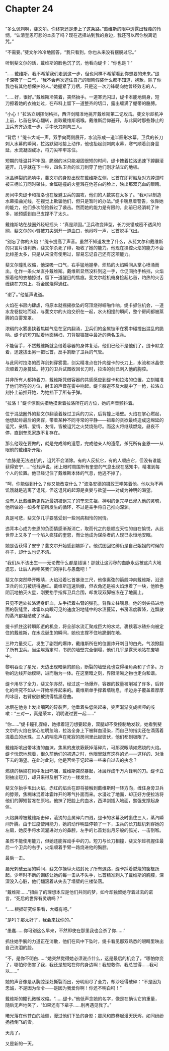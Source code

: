 # Chapter 24

<br>
“多么讽刺啊，斐文尔。你终究还是走上了这条路。”戴维斯的眼中透露出轻蔑的怜悯，“认清奎恩可悲的本质了吗？现在选择站到我的身边，我还可以帮你脱离诅咒。”

“不需要。”斐文尔冷冷地回答，“我只看到，你也从来没有摆脱过它。”

听到斐文尔的话，戴维斯的脸色沉了沉，他看向缇卡：“你也是？”

“……戴维斯，我不希望我们走到这一步，但也同样不希望看到你想要的未来。”缇卡深吸了一口气，“我不会再次遮住自己的眼睛假装什么都不知道，抱歉，除了你我也有其他想保护的人。”她握紧了刀柄，只是这一次刀锋朝向她曾经效忠的人。

“……好，很好。”戴维斯冷笑着，突然抬手。一道寒光闪过，缇卡本能地侧身，短刀擦着她的衣袖划过，在布料上留下一道整齐的切口，露出缠满了绷带的胳膊。

“小心！”拉洛立刻挥剑格挡，西洋剑精准地挑开戴维斯第二记攻击。斐文尔趁机冲上前，匕首在掌心翻转，直取戴维斯咽喉。戴维斯后仰避开，与此同时那些静止的卫兵齐齐迈进一步，手中长刀刺向三人。

“背后！”缇卡大喊一声，双手向两侧展开，水流形成一道半圆形水幕。卫兵的长刀刺入水幕的瞬间，拉洛默契地接上动作，他也抬起剑刺向水幕，寒气顺着剑身蔓延，水流凝固成冰，将刀尖牢牢冻住。

短期的降温并不牢固，脆弱的冰只能凝固很短的时间，缇卡拽着拉洛迅速下蹲翻滚避开。几乎就在下一秒，四名卫兵的长刀刺穿了他们刚才站立的地板。

冰晶碎裂的脆响中，斐文尔的身影出现在戴维斯左侧，匕首在即将触及对方脖颈时被三柄长刀同时架住。金属碰撞的火星溅在他苍白的脸上，映出那双充血的眼睛。

房间中央缇卡和拉洛也在躲避卫兵的围攻，他们的人数实在太多了。“我可以制造水幕扭曲光线，在视觉上欺骗他们，但只是暂时的办法。”缇卡喘息着警告，依靠她的能力，他们多次险险躲过了袭击。然而她的能力是有限的，此前已经消耗了许多，她预感到自己支撑不了太久。

戴维斯站在战圈外轻轻摇头：“真是顽固。”卫兵改变阵型，长刀交错成密不透风的网，斐文尔的小臂被刀尖划开一道血口，他闷哼一声，匕首脱手飞出。

“别忘了你的火焰！”缇卡提高了声音。虽然不知道发生了什么，从斐文尔和戴维斯的只言片语判断，斐文尔杀死了绯，吸收了她的能力。他现在操控火焰的能力不会比绯差太多，只是从来没有使用过，容易忘记自己还有这项能力。

斐文尔瞳孔收缩，他深吸一口气，右手猛地握拳，炽热的火焰瞬间从掌心喷涌而出，化作一条火龙直扑戴维斯。戴维斯显然没料到这一手，仓促间抬手格挡，火焰擦着他的衣袖掠过，留下一道醒目的焦痕。斐文尔趁机俯身捡起匕首，灼热的火舌缠绕在刀刃上，将金属烧得通红。

“谢了。”他低声说道。

火焰在书房内肆虐，将原本就摇摇欲坠的穹顶烧得噼啪作响。缇卡抓住机会，一道水龙卷拔地而起，与斐文尔的火焰交织在一起，水火相撞的瞬间，整个房间都被蒸腾的白雾笼罩。

浓稠的水雾裹挟着焦糊气息在室内翻涌，卫兵们的金属铠甲在雾中碰撞出混乱的脆响。缇卡的短刀贴着地面横扫，刀背狠狠敲中最近的两名卫兵。

不能留手，不然戴维斯就会借着容器的身体复活，他们已经不是他们了。缇卡默念着，迅速拔出另一把匕首，反手割断了卫兵的气管。

与此同时拉洛的西洋剑刺穿雾霭，剑尖精准点在扑向缇卡的长刀上，水流和冰晶依次顺着刀身蔓延。持刀的卫兵试图收回长刀时，拉洛的剑已刺入他的胸腔。

并非所有人都持着刀，戴维斯凭借容器的共感感应到缇卡和拉洛的位置，立刻瞄准了他们所在的方位，射击的声音在雾中响起。缇卡躲避不及大腿中了一枪，拉洛立刻扑上前推开她，为她挡下了所有子弹。

“拉洛！”缇卡惊慌失措地摸索着拉洛所在的方位，她的声音颤抖着。

位于混战圈外的斐文尔翻滚着躲过卫兵的刀尖，后背撞上墙壁。火焰在掌心燃起，他想起绯最后的笑容，带着某种不同寻常的平静——祖辈的贪欲最终造成这绵延的诅咒，亲情、爱情、友情，皆被诅咒之火焚烧殆尽。而这火将继续燃烧，昼夜不停，直到奎恩家族不复存在。

那么他现在要做的，就是完成绯的遗愿，完成他亲人的遗愿，杀死所有奎恩——从眼前的戴维斯开始。

“血脉是无法违抗的，诅咒不会消除。有的人反抗它，有的人顺应它，但没有谁能获得安宁……”他轻声说，闭上眼时周围所有奎恩的气息出现在感知中，精准到每个人的位置。他已经记住了戴维斯本体的气息，他逃不掉了。

“呵，你能做到什么？你又能改变什么？”波洛安德的摄政王嘲笑着他。他以为不再饥饿就是逃离了诅咒，但这诅咒的起源是贪婪与欲望——对成为神明的渴望。

没有人比戴维斯更靠近最初被诅咒了的奎恩先祖，神明的诅咒早已渗入他的灵魂，他所做的一如多年前所发生的循环，不过是亲手将自己推向深渊。

真是可悲，斐文尔几乎要感受到一些同病相怜的同情。

违背本心成为奎恩的负面情感渐渐消亡，取而代之的是顺应天性的自在愉悦，从此世界上又多了一个陷入疯狂的奎恩，而让他成为谋杀者的人现已永恒地安眠。

她是否获得了安宁？斐文尔开始感到嫉妒了。他试图回忆绯仍是自己姐姐的时候的样子，却什么也记不清。

“我们从不该出生——无论做什么都是错误！那就让这污秽的血脉永远被这片大地遗忘，让后人再嘲笑我们的挣扎与愚蠢吧！”

斐文尔突然睁开眼睛，火焰沿着匕首暴涨三尺，他像离弦的箭般冲向戴维斯，沿途卫兵的长刀被烧得通红。戴维斯迅速后撤，但衣角还是被火焰燎着了一块，他脸色阴沉地拍灭火星，刚要抬手指挥卫兵合围，却发现双脚被冻在了地面上。

只见不远处拉洛满身鲜血，左手捂着右臂的弹孔，背靠立柱喘息。他的剑尖插进地面的裂缝里，冰霜以肉眼可见的速度沿地缝中的水渍蔓延，书房温度骤降，连飘散的蒸汽都凝结成了冰晶。

缇卡抓住这转瞬即逝的机会，将全部水流汇聚成巨大的水龙，裹挟着冰碴扑向被定住的戴维斯，在水龙诞生的瞬间，她也支撑不住地跪倒在地。

三种力量交汇，发生了剧烈的爆炸，戴维斯所在的位置炸开刺目的白光，气浪掀翻了所有卫兵。当尘埃落定时，书房的墙壁完全倒塌，他们几乎是露天地站在废墟中。

黎明吞没了星光，天边出现暗紫的颜色，断裂的墙壁竟也变得棱角柔和了许多。万物的边线开始模糊，进而融为一体。在这至暗之刻，界限清晰之物也走向和谐。

缇卡用尽了全力，斐文尔亦然，经过这一场爆炸，容器的数量被削减了许多，后转化的终究不如从一开始培养起来的。戴维斯单手撑着墙喘息，半边身子覆盖着厚厚的冰层，右臂皮肤被烫得焦黑卷曲。

冰层在他身上发出细密的碎裂声，他垂着头低笑起来，笑声渐渐变成嘶哑的咳嗽：“三对一，真是荣幸，明明说过要一起……”

“你……”缇卡瞳孔骤缩，她撑着短刀想要起身，双腿却不受控制地发软。她看到斐文尔的火焰在掌心忽明忽暗，拉洛全身上下被鲜血浸染，而自己的指尖还在滴落着混着血的水珠。三人的喘息声在死寂的房间里此起彼伏，他们都到极限了。

戴维斯咳出带冰渣的血沫，焦黑的皮肤簌簌掉落碎片，可那双眼睛如燃烧的火焰。缇卡恍惚地想着，很久前他们的初遇之时，他眼里就有这样的光——这样的、对活下去的渴望。在此时此刻，他是否终于记起来一些来自过去的执念？

燃烧的横梁在风中发出呜咽，戴维斯突然暴起，冰层炸成千万片锋利的刀。缇卡立刻抽出短刀，却只来得及削下对方一缕发丝。

斐文尔抬手甩出火焰，赤红的焰舌在即将接触到戴维斯时一转方向，缠住身旁卫兵的脖颈，焦糊味混着冰霜炸开的寒气扑面而来。水漫过了地面，却正好方便拉洛将他们的脚短暂冻在原地。他抹了把脸上的血水，西洋剑插入地面，勉强支撑起身体。

火焰屏障被戴维斯击碎，滚烫的金属碎片四溅，缇卡的水幕及时裹住三人，蒸汽瞬间升腾。由于过度使用能力，她的动作明显停顿了一下，卫兵的长刀趁机刺穿她的左肩，她反手将水流灌进对方的鼻腔，左手的匕首划出月牙般的弧光，一击割喉。

虽然不能使用能力，但她还能挥动手中的刀。短刀与长刀相撞，斐文尔趁机握住最后一个卫兵的右手，火焰顺着手臂一路烧进他的胸腔。

最后一击。

晨光刺破云层的瞬间，斐文尔操纵火焰封死了所有退路，缇卡踩着燃烧的窗框跃起。少年时不断的训练让她的每一击从不失手，匕首精准刺入了戴维斯的胸腔，深深没入心脏，他们翻滚着从失去了墙壁的三楼坠落。

“戴维斯……”扭曲了的理想本应是他们共同的梦，如今却独留她守着过去的诺言，“死后的世界有灵魂吗？”

“……根据研究结果看，大概有吧。”

“是吗？那太好了，我会来找你的。”

“愚蠢……你可别这么早来，不然即使在那里我也会杀了你……”

抓住她手腕的力道正在消散，他们在风中下坠时，缇卡看见那双熟悉的眼睛里映出自己流泪的脸。

“不，是你不明白……”她突然觉得她必须说点什么，这是最后的机会了，“哪怕你变了，哪怕你伤害了我，我还是想站在你的身边啊！我想救你，我总觉得……我可以……”

她的声音像是从胸腔深处撕裂而出，分明用尽了全力，却沙哑得破碎：“不是因为忠诚，不是因为命令——是因为我爱你啊！你还不明白吗！”

戴维斯的瞳孔微微收缩。“……缇卡。”他低声念她的名字，像是在确认它的重量，随后无声地笑了，“如果还有下辈子……别再遇见我了。”

曦光落在他苍白的脸侧，漫过他们下坠的身影；晨风和煦卷起漫天灰烬，如同纷纷扬扬倒飞的雪。

天亮了。

又是新的一天。
